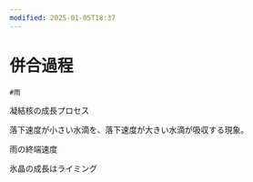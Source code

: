 ```yaml
---
modified: 2025-01-05T18:37
---
```

# 併合過程

`#雨`

凝結核の成長プロセス

落下速度が小さい水滴を、落下速度が大きい水滴が吸収する現象。

雨の終端速度

氷晶の成長はライミング